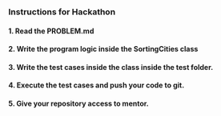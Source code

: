 ### Instructions for Hackathon

#### 1. Read the PROBLEM.md 
#### 2. Write the program logic inside the SortingCities class
#### 3. Write the test cases inside the class inside the test folder.
#### 4. Execute the test cases and push your code to git.
#### 5. Give your repository access to mentor.